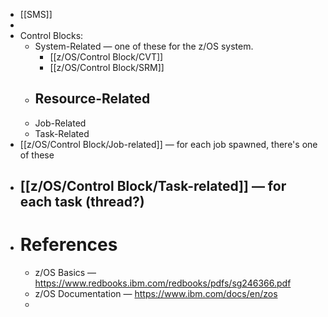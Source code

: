 - [[SMS]]
-
- Control Blocks:
	- System-Related — one of these for the z/OS system.
		- [[z/OS/Control Block/CVT]]
		- [[z/OS/Control Block/SRM]]
	- Resource-Related
		-
	- Job-Related
	- Task-Related
- [[z/OS/Control Block/Job-related]] — for each job spawned, there's one of these
- [[z/OS/Control Block/Task-related]] — for each task (thread?)
	-
- # References
	- z/OS Basics — https://www.redbooks.ibm.com/redbooks/pdfs/sg246366.pdf
	- z/OS Documentation — https://www.ibm.com/docs/en/zos
	-
